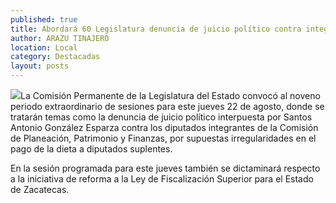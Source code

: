 ```yaml
---
published: true
title: Abordará 60 Legislatura denuncia de juicio político contra integrantes de Comisión de Planeación
author: ARAZU TINAJERO
location: Local
category: Destacadas
layout: posts
---
```


![](http://i.imgur.com/sskEfyFm.jpg)La Comisión Permanente de la Legislatura del Estado convocó al noveno periodo extraordinario de sesiones para este jueves 22 de agosto, donde se tratarán temas como la denuncia de juicio político interpuesta por Santos Antonio González Esparza contra los diputados integrantes de la Comisión de Planeación, Patrimonio y Finanzas, por supuestas irregularidades en el pago de la dieta a diputados suplentes. 

En la sesión programada para este jueves también se dictaminará respecto a la iniciativa de reforma a la Ley de Fiscalización Superior para el Estado de Zacatecas.
